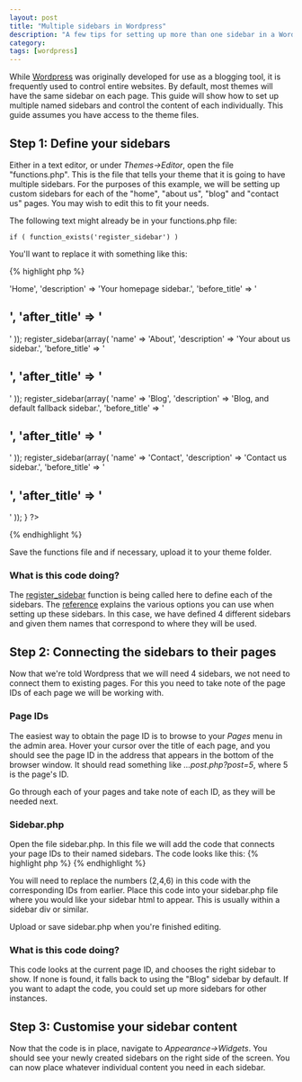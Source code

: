 ```yaml
---
layout: post
title: "Multiple sidebars in Wordpress"
description: "A few tips for setting up more than one sidebar in a Wordpress theme. Multiple sidebars can be used for footers, internal page areas, etc."
category: 
tags: [wordpress]
---
```

While <a href="http://www.wordpress.org">Wordpress</a> was originally developed for use as a blogging tool, it is frequently used to control entire websites. By default, most themes will have the same sidebar on each page. This guide will show how to set up multiple named sidebars and control the content of each individually. This guide assumes you have access to the theme files.

## Step 1: Define your sidebars

Either in a text editor, or under <em>Themes-&gt;Editor</em>, open the file "functions.php". This is the file that tells your theme that it is going to have multiple sidebars. For the purposes of this example, we will be setting up custom sidebars for each of the "home", "about us", "blog" and "contact us" pages. You may wish to edit this to fit your needs.

The following text might already be in your functions.php file:
    
    if ( function_exists('register_sidebar') )
    
You'll want to replace it with something like this:

{% highlight php %}
<?php
if ( function_exists('register_sidebar') ) {
  register_sidebar(array(
    'name' => 'Home',
    'description' => 'Your homepage sidebar.',
    'before_title' => '<h2>',
    'after_title' => '</h2>'
  ));

  register_sidebar(array(
    'name' => 'About',
    'description' => 'Your about us sidebar.',
    'before_title' => '<h2>',
    'after_title' => '</h2>'
  ));

  register_sidebar(array(
    'name' => 'Blog',
    'description' => 'Blog, and default fallback sidebar.',
    'before_title' => '<h2>',
    'after_title' => '</h2>'
  ));

  register_sidebar(array(
    'name' => 'Contact',
    'description' => 'Contact us sidebar.',
    'before_title' => '<h2>',
    'after_title' => '</h2>'
  ));
}
?>
{% endhighlight %}
      
Save the functions file and if necessary, upload it to your theme folder.
<h3>What is this code doing?</h3>
The <a href="http://codex.wordpress.org/Function_Reference/register_sidebar">register_sidebar</a> function is being called here to define each of the sidebars. The <a href="http://codex.wordpress.org/Function_Reference/register_sidebar">reference</a> explains the various options you can use when setting up these sidebars. In this case, we have defined 4 different sidebars and given them names that correspond to where they will be used.
<h2>Step 2: Connecting the sidebars to their pages</h2>
Now that we're told Wordpress that we will need 4 sidebars, we not need to connect them to existing pages. For this you need to take note of the page IDs of each page we will be working with.
<h3>Page IDs</h3>
The easiest way to obtain the page ID is to browse to your <em>Pages</em> menu in the admin area. Hover your cursor over the title of each page, and you should see the page ID in the address that appears in the bottom of the browser window. It should read something like <em>...post.php?post=5</em>, where 5 is the page's ID.

Go through each of your pages and take note of each ID, as they will be needed next.
<h3>Sidebar.php</h3>
Open the file sidebar.php. In this file we will add the code that connects your page IDs to their named sidebars. The code looks like this:
{% highlight php %}
<?php
  // dynamic_sidebar()
  if (is_page(2)) dynamic_sidebar('Home');
  elseif (is_page(4)) dynamic_sidebar('About');
  elseif (is_page(6)) dynamic_sidebar('Contact');
  else dynamic_sidebar('Blog');
?>
{% endhighlight %}
    
You will need to replace the numbers (2,4,6) in this code with the corresponding IDs from earlier. Place this code into your sidebar.php file where you would like your sidebar html to appear. This is usually within a sidebar div or similar.

Upload or save sidebar.php when you're finished editing.
<h3>What is this code doing?</h3>
This code looks at the current page ID, and chooses the right sidebar to show. If none is found, it falls back to using the "Blog" sidebar by default. If you want to adapt the code, you could set up more sidebars for other instances.
<h2>Step 3: Customise your sidebar content</h2>
Now that the code is in place, navigate to <em>Appearance-&gt;Widgets</em>. You should see your newly created sidebars on the right side of the screen. You can now place whatever individual content you need in each sidebar.